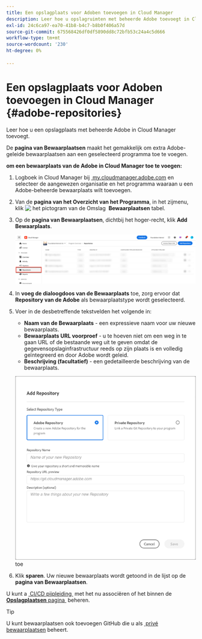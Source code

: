 ```yaml
---
title: Een opslagplaats voor Adoben toevoegen in Cloud Manager
description: Leer hoe u opslagruimten met beheerde Adobe toevoegt in Cloud Manager.
exl-id: 24c6ca97-ea70-41b8-b4c7-b8b0f406a57d
source-git-commit: 675568426df0df5890dd8c72bfb53c24a4c5d666
workflow-type: tm+mt
source-wordcount: '230'
ht-degree: 0%

---
```


# Een opslagplaats voor Adoben toevoegen in Cloud Manager {#adobe-repositories}

Leer hoe u een opslagplaats met beheerde Adobe in Cloud Manager toevoegt.

De **pagina van Bewaarplaatsen** maakt het gemakkelijk om extra Adobe-geleide bewaarplaatsen aan een geselecteerd programma toe te voegen.

**om een bewaarplaats van de Adobe in Cloud Manager toe te voegen:**

1. Logboek in Cloud Manager bij [&#x200B; my.cloudmanager.adobe.com &#x200B;](https://my.cloudmanager.adobe.com/) en selecteer de aangewezen organisatie en het programma waaraan u een Adobe-beheerde bewaarplaats wilt toevoegen.

1. Van de **pagina van het Overzicht van het Programma**, in het zijmenu, klik ![&#x200B; het pictogram van de Omslag &#x200B;](https://spectrum.adobe.com/static/icons/workflow_18/Smock_Folder_18_N.svg) **Bewaarplaatsen** tabel.

1. Op de **pagina van Bewaarplaatsen**, dichtbij het hoger-recht, klik **Add Bewaarplaats**.

   ![&#x200B; toevoegen de knoop van de gegevensopslagplaats &#x200B;](/help/managing-code/assets/repositories-tab.png)

1. In **voeg de dialoogdoos van de Bewaarplaats** toe, zorg ervoor dat **Repository van de Adobe** als bewaarplaatstype wordt geselecteerd.

1. Voer in de desbetreffende tekstvelden het volgende in:

   * **Naam van de Bewaarplaats** - een expressieve naam voor uw nieuwe bewaarplaats.
   * **Bewaarplaats URL voorproef** - u te hoeven niet om een weg in te gaan URL of de bestaande weg uit te geven omdat de gegevensopslaginfrastructuur reeds op zijn plaats is en volledig geïntegreerd en door Adobe wordt geleid.
   * **Beschrijving (facultatief)** - een gedetailleerde beschrijving van de bewaarplaats.

   ![&#x200B; voeg de dialoogdoos van de Bewaarplaats &#x200B;](/help/managing-code/assets/repository-add-adobe.png) toe

1. Klik **sparen**.
Uw nieuwe bewaarplaats wordt getoond in de lijst op de **pagina van Bewaarplaatsen**.

U kunt a [&#x200B; CI/CD pijpleiding &#x200B;](/help/overview/ci-cd-pipelines.md) met het nu associëren of het binnen de [**Opslagplaatsen** pagina &#x200B;](/help/managing-code/managing-repositories.md) beheren.

>[!TIP]
>
>U kunt bewaarplaatsen ook toevoegen GitHub die u als [&#x200B; privé bewaarplaatsen &#x200B;](/help/managing-code/private-repositories.md) beheert.

